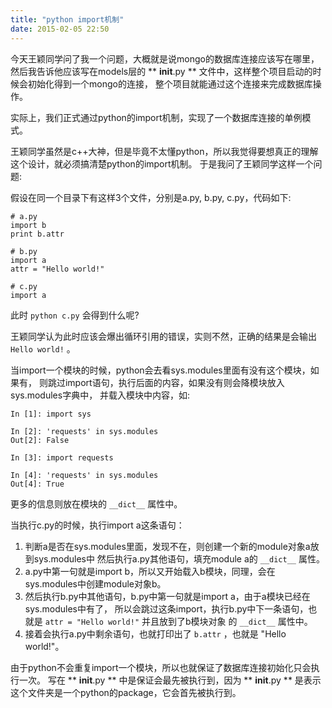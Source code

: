 ```yaml
---
title: "python import机制"
date: 2015-02-05 22:50
---
```


今天王颖同学问了我一个问题，大概就是说mongo的数据库连接应该写在哪里，
然后我告诉他应该写在models层的 ** __init__.py ** 文件中，这样整个项目启动的时候会初始化得到一个mongo的连接，
整个项目就能通过这个连接来完成数据库操作。

实际上，我们正式通过python的import机制，实现了一个数据库连接的单例模式。

王颖同学虽然是c++大神，但是毕竟不太懂python，所以我觉得要想真正的理解这个设计，就必须搞清楚python的import机制。
于是我问了王颖同学这样一个问题:

假设在同一个目录下有这样3个文件，分别是a.py, b.py, c.py，代码如下:

    # a.py
    import b
    print b.attr

    # b.py
    import a
    attr = "Hello world!"

    # c.py
    import a

此时 `python c.py` 会得到什么呢?

王颖同学认为此时应该会爆出循环引用的错误，实则不然，正确的结果是会输出 `Hello world!` 。

当import一个模块的时候，python会去看sys.modules里面有没有这个模块，如果有，
则跳过import语句，执行后面的内容，如果没有则会降模块放入sys.modules字典中，
并载入模块中内容，如:

    In [1]: import sys

    In [2]: 'requests' in sys.modules
    Out[2]: False

    In [3]: import requests

    In [4]: 'requests' in sys.modules
    Out[4]: True

更多的信息则放在模块的 `__dict__` 属性中。

当执行c.py的时候，执行import a这条语句：

1. 判断a是否在sys.modules里面，发现不在，则创建一个新的module对象a放到sys.modules中
然后执行a.py其他语句，填充module a的 `__dict__` 属性。
2. a.py中第一句就是import b，所以又开始载入b模块，同理，会在sys.modules中创建module对象b。
3. 然后执行b.py中其他语句，b.py中第一句就是import a，由于a模块已经在sys.modules中有了，
所以会跳过这条import，执行b.py中下一条语句，也就是 `attr = "Hello world!"` 并且放到了b模块对象
的 `__dict__` 属性中。
4. 接着会执行a.py中剩余语句，也就打印出了 `b.attr` ，也就是 "Hello world!"。

由于python不会重复import一个模块，所以也就保证了数据库连接初始化只会执行一次。
写在 ** __init__.py ** 中是保证会最先被执行到，因为 ** __init__.py ** 是表示这个文件夹是一个python的package，它会首先被执行到。
